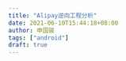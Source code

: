 ```yaml
---
title: "Alipay逆向工程分析"
date: 2021-06-10T15:44:18+08:00
author: 申国骏
tags: ["android"]
draft: true
---
```


